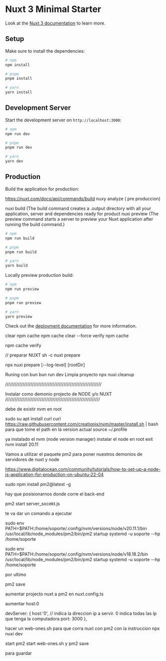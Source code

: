 # Nuxt 3 Minimal Starter

Look at the [Nuxt 3 documentation](https://nuxt.com/docs/getting-started/introduction) to learn more.

## Setup

Make sure to install the dependencies:

```bash
# npm
npm install

# pnpm
pnpm install

# yarn
yarn install
```

## Development Server

Start the development server on `http://localhost:3000`:

```bash
# npm
npm run dev

# pnpm
pnpm run dev

# yarn
yarn dev
```

## Production

Build the application for production:

https://nuxt.com/docs/api/commands/build
nuxy analyze ( pre produccion)

nuxi build (The build command creates a .output directory with all your application, server and dependencies ready for product
nuxi preview (The preview command starts a server to preview your Nuxt application after running the build command.)

```bash
# npm
npm run build

# pnpm
pnpm run build

# yarn
yarn build
```

Locally preview production build:

```bash
# npm
npm run preview

# pnpm
pnpm run preview

# yarn
yarn preview
```

Check out the [deployment documentation](https://nuxt.com/docs/getting-started/deployment) for more information.

clear npm cache
npm cache clear --force
verify npm cache

npm cache verify

// preparar NUXT
sh -c nuxt prepare

npx nuxi prepare [--log-level] [rootDir]

Runing con bun
bun run dev
Limpia proyecto
npx nuxi cleanup


/////////////////////////////////////////////////////////////

Instalar como demonio projecto de NODE y/o NUXT
////////////////////////////////////////////////////////////

debe de existir nvm en root

sudo su
apt install curl 
curl https://raw.githubusercontent.com/creationix/nvm/master/install.sh | bash 
para que tome el path en la version actual
source ~/.profile   

ya instalado el nvm (node version manager)
instalar el node en root
exit
nvm install 20.11


Vamos a utilizar el paquete pm2 para poner nuestros demonios de servidores de nuxt y node 

https://www.digitalocean.com/community/tutorials/how-to-set-up-a-node-js-application-for-production-on-ubuntu-22-04

sudo npm install pm2@latest -g

 hay que posisionarnos donde corre el back-end

pm2 start server_socekt.js

te va dar un comando a ejecutar

sudo env PATH=$PATH:/home/soporte/.config/nvm/versions/node/v20.11.1/bin /usr/local/lib/node_modules/pm2/bin/pm2 startup systemd -u soporte --hp /home/soporte

sudo env PATH=$PATH:/home/soporte/.config/nvm/versions/node/v18.18.2/bin /usr/local/lib/node_modules/pm2/bin/pm2 startup systemd -u soporte --hp /home/soporte


por ultimo


pm2 save



aumentar projecto nuxt a pm2
en nuxt.config.ts

aumentar host:0

devServer: {
    host:'0',   // indica la direccion ip a servir. 0 indica todas las ip que tenga la computadora
    port: 3000
  },

hacer un web-ones.sh para que corra nuxt con pm2
con la instruccion
npx nuxi dev

start 
pm2 start web-ones.sh
y 
pm2 save

para guardar 




